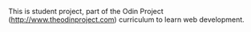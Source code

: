 This is student project, part of the Odin Project (http://www.theodinproject.com) curriculum to learn web development.

